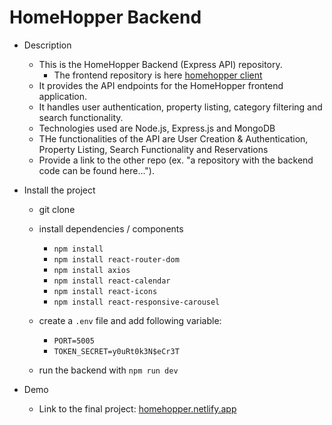 # HomeHopper Backend

- Description

  - This is the HomeHopper Backend (Express API) repository.
    - The frontend repository is here [homehopper client](https://github.com/HomeHopper-Retreats/client)
  - It provides the API endpoints for the HomeHopper frontend application.
  - It handles user authentication, property listing, category filtering and search functionality.
  - Technologies used are Node.js, Express.js and MongoDB
  - THe functionalities of the API are User Creation & Authentication, Property Listing, Search Functionality and Reservations
  - Provide a link to the other repo (ex. "a repository with the backend code can be found here...").

- Install the project

  - git clone
  - install dependencies / components
    - `npm install`
    - `npm install react-router-dom`
    - `npm install axios`
    - `npm install react-calendar`
    - `npm install react-icons`
    - `npm install react-responsive-carousel`
  - create a `.env` file and add following variable:
    - `PORT=5005`
    - `TOKEN_SECRET=y0uRt0k3N$eCr3T`

  - run the backend with `npm run dev`

- Demo
  - Link to the final project: [homehopper.netlify.app](https://homehopper.netlify.app)
  
